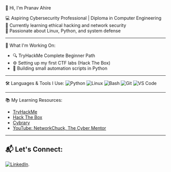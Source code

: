 👋 Hi, I'm Pranav Ahire

💻 Aspiring Cybersecurity Professional | Diploma in Computer Engineering  
🔐 Currently learning ethical hacking and network security  
🎯 Passionate about Linux, Python, and system defense  

---

🔧 What I'm Working On:
- 🔍 TryHackMe Complete Beginner Path
- ⚙️ Setting up my first CTF labs (Hack The Box)
- 📖 Building small automation scripts in Python

---

🛠️ Languages & Tools I Use:
![Python](https://img.shields.io/badge/-Python-333?style=flat&logo=python)
![Linux](https://img.shields.io/badge/-Linux-333?style=flat&logo=linux)
![Bash](https://img.shields.io/badge/-Bash-333?style=flat&logo=gnu-bash)
![Git](https://img.shields.io/badge/-Git-333?style=flat&logo=git)
![VS Code](https://img.shields.io/badge/-VS%20Code-333?style=flat&logo=visual-studio-code)

---

📚 My Learning Resources:
- [TryHackMe](https://tryhackme.com)
- [Hack The Box](https://hackthebox.com)
- [Cybrary](https://cybrary.it)
- [YouTube: NetworkChuck, The Cyber Mentor](https://www.youtube.com)

---

## 📬 Let's Connect:
[![LinkedIn](https://img.shields.io/badge/-LinkedIn-blue?style=flat&logo=linkedin)](https://www.linkedin.com/in/pranavahire116/).
